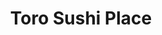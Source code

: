 ---
layout: place
title: "Toro Sushi Place"
permalink: /washington/spokane-valley/toro-sushi-place.html
stateAbbr: WA
stateName: Washington
cityName: Spokane Valley
seo:
  name: "Toro Sushi Place"
  type: Restaurant
  links: https://www.facebook.com/torosushispokane/
description: "Looking for sushi in Spokane Valley, Washington? Check out Toro Sushi Place for a delightful Japanese dining experience. Enjoy a variety of sushi and other d..."
place_id: ChIJI7iql4TfYVMRNWjnv1AP4_Y
photos:
  - name: >-
      places/ChIJI7iql4TfYVMRNWjnv1AP4_Y/photos/AeeoHcKTevM2ImARDlqiqnUaYXQcKwnP2ok8wDto9jF1THF_Lq1Ckmoe-tPsINhMgKR4_7cCyWpQuWXrSNbqbYQhKuy1mJLmUIqqcFyFOp-a1xNZ6EIu94fTRmlnH4oOHI9ymD_am2LjQ5H6yuvyLb_sXgFlhG1t7W9yf6moR0-mPL1JyBOy-RGQxKP8D3sVPTk95oUSktVH5zi1owKh222KZYgOQ11Yp_2BrVoCE5XeBHAs6F531juFBGGSciT4vaMGs9fRFHNJkquWbeLprWy_GnIXLuwO6AXPnC0iJo3w-Atoe6er4XHG1w2__-xiPwUIDe83jzcN9D7Kr50aGBNUlHetP_HQV2tuuavVYTIjiJ1RmyD3vjDQ6pX8i6mCWDsKS5G8fhQ88oY1SJehNymPMVXg36wEfnNd2RFp6wBZpM-ZHC4
    widthPx: 4032
    heightPx: 3024
    authorAttributions:
      - displayName: Imogen Phillips
        uri: https://maps.google.com/maps/contrib/103970680586779130194
        photoUri: >-
          https://lh3.googleusercontent.com/a-/ALV-UjVsVPzkblaPfIApnm8-1gwMqgpBWQJAdKxJZLnwNqbgubBO0oCz=s100-p-k-no-mo
    flagContentUri: >-
      https://www.google.com/local/imagery/report/?cb_client=maps_api_places.places_api&image_key=!1e10!2sCIHM0ogKEICAgICktdqZmAE&hl=en-US
    googleMapsUri: >-
      https://www.google.com/maps/place//data=!3m4!1e2!3m2!1sCIHM0ogKEICAgICktdqZmAE!2e10!4m2!3m1!1s0x5361df8497aab823:0xf6e30f50bfe76835
  - name: >-
      places/ChIJI7iql4TfYVMRNWjnv1AP4_Y/photos/AeeoHcKUX77Wl6yc_i6DH8R7bfP7QB-CPi0LMDWTMD61PrR568WMv9S_U3CnXjXX_TbmRq1wP-9-lLM7eqJLuqhvjjSEAwYRKE29tjOWq6nrxxjBA2WMpWE34V8UOIV64F3H1oXTWOrLOpOsvKePxu-IjxUT7K4xICtFDf4k7HgyeCp9l_a0Z6p6a9y5irn7mcvt--gt4KmXqcrCIkg_4t7ZePEhOHzSVU4giRw_EJnMUb-uNiFI0cuEklV7gaIAHoj8YErEYmmaBR8W-3lci00aiM7hsW7v8Orjwl6HH2O2cR6eYnMZ4gO-1w044tH9yEoJtsi4YWsiqS8VB-QlgzL5YEEoZ6YxKA_Ny_sU04BctShK1WIfxCF36OnFPSOEiFQTXy5Wq8fIETopq1m5kU2NNcMAt_1HnIjvbKugvo3wURTqpg
    widthPx: 4030
    heightPx: 2692
    authorAttributions:
      - displayName: E H.
        uri: https://maps.google.com/maps/contrib/103430870429753402652
        photoUri: >-
          https://lh3.googleusercontent.com/a-/ALV-UjVhMiBK3cHkpTbicTBcRY10dKMjgfkk_jQC3X3ueyquEN3jmpaqJw=s100-p-k-no-mo
    flagContentUri: >-
      https://www.google.com/local/imagery/report/?cb_client=maps_api_places.places_api&image_key=!1e10!2sCIHM0ogKEICAgIC-y4KbeA&hl=en-US
    googleMapsUri: >-
      https://www.google.com/maps/place//data=!3m4!1e2!3m2!1sCIHM0ogKEICAgIC-y4KbeA!2e10!4m2!3m1!1s0x5361df8497aab823:0xf6e30f50bfe76835
  - name: >-
      places/ChIJI7iql4TfYVMRNWjnv1AP4_Y/photos/AeeoHcI9TzjuAaPYGJfbyUHqg-LpvtqW4hyFrj-Y4r6GcF56Y13AxdhPH5ZFIIZHUVAxeifEiJ_A2mBqfYeQSv78m9Tyzd-P1k9K-0Sfe7yoZxPvZFdZK-Di2DIGQtkMcTVpGDGjF9q2QxnoPza3BDLlYuSKy7wIY71rTs_-rxhWaOkB5sEAUeTpX1I1gUHiqVO66gPeTKIYG9XrxGL-CztvbAfQfx32tQgCreHZfyyTjI4UKD2JAfTannwT1DLmio9ENzU9YLUCuPOuw9AeOyxbmIlWglmdOQhOyS3z3hsGAWWv9Wz-MY_0WbldJoNRBqyBdIQsWCJq_xDhTr-Xmz24jjbe1cmFNaL5jQT_2OsxoUp9H-uGYqbiOT4hJVQd3xi3m0L6O5QX4QQrn-e5bAhKyUEHp5vLLl5JLy55K6PT9UpKmg
    widthPx: 2560
    heightPx: 1920
    authorAttributions:
      - displayName: Francisco Santos
        uri: https://maps.google.com/maps/contrib/108282107968875639509
        photoUri: >-
          https://lh3.googleusercontent.com/a-/ALV-UjWflJrFsNe4mZ84WoVLMvMcrR2LtKO5uFe4GMvO0EhOXT0nVn5Qjg=s100-p-k-no-mo
    flagContentUri: >-
      https://www.google.com/local/imagery/report/?cb_client=maps_api_places.places_api&image_key=!1e10!2sCIHM0ogKEICAgICDgPWAUQ&hl=en-US
    googleMapsUri: >-
      https://www.google.com/maps/place//data=!3m4!1e2!3m2!1sCIHM0ogKEICAgICDgPWAUQ!2e10!4m2!3m1!1s0x5361df8497aab823:0xf6e30f50bfe76835
  - name: >-
      places/ChIJI7iql4TfYVMRNWjnv1AP4_Y/photos/AeeoHcJ4F25zGc0ivKcfUZmyprSHF7sxaTzfkRjGt4-Z6NQ-JfmLXLYn6Frsf0xqEzQrlnQpkqkIXvkSKC3VhysV0Ne8FlY5G95GBwQl5diaFLrC7cwp-wS5LAqVasl845eiPCab3rgo3PLziiN941KSFkol81QC55mk_pHHdQRkAEed7aHDV3ewHfC61XSfTaN5pn4rt_84e9UHwOKbPoBPlaZq0huAYDRoSyaTEec_0AwC9n4SkZfJxtSTRamIN1Jbk9C3lFQaZYASE_8XMkyvHnDdW4yieD_Ne4vel9LlUrNdpGzmCp60KCN_lFIyfQldz5z0ZDhqwNm0ev_ZpLN01oXd03V1caHorSNh3HELsJOkuvVbDuNTw7x9ziW5MIGnoUBoUSWMb4eGqSMVu-0IS72sR7T2uQxlCNMOJMRGj-1AOA
    widthPx: 4032
    heightPx: 3024
    authorAttributions:
      - displayName: Phuong Ngo
        uri: https://maps.google.com/maps/contrib/100519650688150719209
        photoUri: >-
          https://lh3.googleusercontent.com/a/ACg8ocLKnmJPqfMnUb3ZIk7KeRIzGqV0Jd_8L1YBIH6ETSkOBxC0xQ=s100-p-k-no-mo
    flagContentUri: >-
      https://www.google.com/local/imagery/report/?cb_client=maps_api_places.places_api&image_key=!1e10!2sCIHM0ogKEICAgIDskcO_Bg&hl=en-US
    googleMapsUri: >-
      https://www.google.com/maps/place//data=!3m4!1e2!3m2!1sCIHM0ogKEICAgIDskcO_Bg!2e10!4m2!3m1!1s0x5361df8497aab823:0xf6e30f50bfe76835
  - name: >-
      places/ChIJI7iql4TfYVMRNWjnv1AP4_Y/photos/AeeoHcKnqI_GJEsSu7K6fgj-hCi-NpTXPV7AgrNx-8ROneov_PU0ZvH5vemkOXsrNCiXQxPPDgvyE__ksJIWNSGNDjU393oTz-de2opwMSf7THB1eJf3nQyS0ZJiFMHCsCDIeIML9jWrKN7vGdxlO8eBGdJsCEWeAM1Mt6n_p9Je--L6d5Wjw77at5ea45YW2W0nnHZQwkg96I882bv1RgdY-HuIljblyNSkn7uuZTuyiqrGIjjyEjKoPZpyyCNySa31W6bWZvhVuQIla4YKorvz9zPM1J8CvaBD9rHalyi8OFZ8LvrEJz7BXIPfFO6ir-awWLoXRjcVyKdD4k9L9QV3lW6IrWvfsfok89F986H8l3mnzcu7I4R13_TzZSV0JhCAUfQwK_Gac0FhuH6rrabwlMZcTGGAPVouGhuynUbb7asmHw
    widthPx: 3024
    heightPx: 4032
    authorAttributions:
      - displayName: TnT
        uri: https://maps.google.com/maps/contrib/109787564353895443566
        photoUri: >-
          https://lh3.googleusercontent.com/a-/ALV-UjUSaXPvbJR7AD1lvBscPBtpRwbj87aZYiyET6h262rz-mwC4Yah4A=s100-p-k-no-mo
    flagContentUri: >-
      https://www.google.com/local/imagery/report/?cb_client=maps_api_places.places_api&image_key=!1e10!2sCIHM0ogKEICAgIDTuOv7Rg&hl=en-US
    googleMapsUri: >-
      https://www.google.com/maps/place//data=!3m4!1e2!3m2!1sCIHM0ogKEICAgIDTuOv7Rg!2e10!4m2!3m1!1s0x5361df8497aab823:0xf6e30f50bfe76835
  - name: >-
      places/ChIJI7iql4TfYVMRNWjnv1AP4_Y/photos/AeeoHcLkk-I7YjTrCOeC64ZAcQ2CK-8IVr4hQOz65zClafmSsdqizPYUTDgj8k2_h7COcnjmowqdjldszRklpK2rvN71UZ4_R3sC8Xy3mBlUlLGZKgOYN5-YAWYiTAVE76wUAfz4YBBnM7M9ZrLvp07X0ce31a6onbDJ8kpHvpJDYcT7lPISr_SsDmP5ryUqjYO0MmQz8dUyhzLqACGUgJiKutk8aNyxfiKzNI79os9FUGjc_qHG3KlYDyUgJybGGXNJY-dfFkX5ygRPzj7HSRfRxgAU8hkVrb0MixjtjYaL0Tm9pmo1ymn0eGTYSzpg_qZ6dyXm8Xz5A3P022JKalBFSd9lBy0MXpqU7ZQF1JYBbATCwKXbnseNovsNoKaSgbPTlKB4ZBnvo7zW6jsWg5mhNGYG_Y4IzCUVck9gLg8zidg
    widthPx: 3024
    heightPx: 4032
    authorAttributions:
      - displayName: Alphie
        uri: https://maps.google.com/maps/contrib/103712600179436636404
        photoUri: >-
          https://lh3.googleusercontent.com/a-/ALV-UjWsghD0dNFkE14C4uLuGPxXm_dWJAT3XQqjOKIjSyURwh2mmcBu=s100-p-k-no-mo
    flagContentUri: >-
      https://www.google.com/local/imagery/report/?cb_client=maps_api_places.places_api&image_key=!1e10!2sCIHM0ogKEICAgICuyY_YJg&hl=en-US
    googleMapsUri: >-
      https://www.google.com/maps/place//data=!3m4!1e2!3m2!1sCIHM0ogKEICAgICuyY_YJg!2e10!4m2!3m1!1s0x5361df8497aab823:0xf6e30f50bfe76835
  - name: >-
      places/ChIJI7iql4TfYVMRNWjnv1AP4_Y/photos/AeeoHcLiblUWLpea7KmsJQGTAiapbQTp8FMfO6shYESSC8sjKGxEhBoukb3H1n4lq-Zpjhnnq7d1mCqctqH-PaQs352ydvROZ7L2LoX2sroWF5OuR0zbS80fSyuSAGu166-cA0EteclPLQSvowoz4AKtvkm_TOZAkMVis9Uuyx2XtDDbmL8siAWl2cl0fWTrXfZOm86ULxQGlBsa6jiydsP-wPKCV64hUEzVQvcMd7f0Gi1_ALUkqLVk9nsHEcZMMI6hkGea28x6OC3tsaTLMkDfJzQGBaEOvqfJxrS9oVpbeTe4DToFxMstpM-4p6iXWdEcwMiqza43DIa05kEc4j4NKT-I_K9ilCQhFsB_yyseF4tKoZpcq7C2u6sllxOmwehBisSvnPvMbgr5MB5KzgqCf5dFFBSwZrUDvBsa1YW5cy2ELA
    widthPx: 4032
    heightPx: 2268
    authorAttributions:
      - displayName: tachypnea
        uri: https://maps.google.com/maps/contrib/113232366847190480440
        photoUri: >-
          https://lh3.googleusercontent.com/a-/ALV-UjVSZHV_lgUD9zIZq1fFH3dkkHtPmgOd_NxDH9gL5VASwcYOidsywg=s100-p-k-no-mo
    flagContentUri: >-
      https://www.google.com/local/imagery/report/?cb_client=maps_api_places.places_api&image_key=!1e10!2sCIHM0ogKEICAgICep72qGA&hl=en-US
    googleMapsUri: >-
      https://www.google.com/maps/place//data=!3m4!1e2!3m2!1sCIHM0ogKEICAgICep72qGA!2e10!4m2!3m1!1s0x5361df8497aab823:0xf6e30f50bfe76835
  - name: >-
      places/ChIJI7iql4TfYVMRNWjnv1AP4_Y/photos/AeeoHcJ27jANN6V9N-DviDDBkmC-vPqehuQi6VqgAMU7_Ff-YN7oCC95H1O8D56ESwktcz_p6TxgjOJ9g_835wrmzXTwL4tNqV5Wca9Yzu13eQpT3X8Zv_e4xndMKZ5DusbtYYiFHp5zAFGLZkJY4WbKbwav9QOk1v55pUlWOSmwrIcVUM4nqTryxja4bVnPwvPJ6H1rFRmHRyD7SuLUOZxlydYF9G26dUgJ8fAdsMgCwAgulB5dcPZ9VdsinSt9XbRiWQNDqsLxlPqufeqeRnmQfSAFoR_ft-Ygk4c1bCm7wA49bsFoWRvD6cu4KO33wDfzE0FUNmCI1Yvzp8dtzuU0XHtkjHG6-Q2jx8GkPJXbQ3g5q8pp1C5L-IWCzhqahgm6cIe4pNFev_mxmFTtWh3F10acMJ1epxJoo-lIs5RcwLOPFfCD
    widthPx: 3024
    heightPx: 4032
    authorAttributions:
      - displayName: TnT
        uri: https://maps.google.com/maps/contrib/109787564353895443566
        photoUri: >-
          https://lh3.googleusercontent.com/a-/ALV-UjUSaXPvbJR7AD1lvBscPBtpRwbj87aZYiyET6h262rz-mwC4Yah4A=s100-p-k-no-mo
    flagContentUri: >-
      https://www.google.com/local/imagery/report/?cb_client=maps_api_places.places_api&image_key=!1e10!2sCIHM0ogKEICAgIDTuOv7hgE&hl=en-US
    googleMapsUri: >-
      https://www.google.com/maps/place//data=!3m4!1e2!3m2!1sCIHM0ogKEICAgIDTuOv7hgE!2e10!4m2!3m1!1s0x5361df8497aab823:0xf6e30f50bfe76835
  - name: >-
      places/ChIJI7iql4TfYVMRNWjnv1AP4_Y/photos/AeeoHcJPGvaFTh2u1HqyjrLz4Eg9zfVHrJSd_1XPmk4AP1eb4bQiItnFE8BCPnjg7aB8Ubog9NsYv1ktnqzYdNjOK8w-9frv6OyaoYRUWxm_7nPjeKeRNanYUAAcodMpYq3zRrSFWZ89sR23VadUxjGQaVIEvjAnTDqPy6IJIVQiflIDoMw5oj04gqhB3Oy7H8vPCeIAvH369NTD6Sgebv86T6Yu2ci7HAqCgKppdlxs1RvRUprI3mBC560ppaIhYBoVPdEr_Y3cHHWV-k7Y13dKG8bLulL1KVZR8-fhyV1LYtZjJP5THD084qdZphXGPS5BKj_0_Lx175N_IF0dCFCq8P1W-4N1CmEw2GKuMor0d6q7qnzK_z41vRAYgGozd2CNVH6TqCfk3vN2Y7Sxx-PcT8akIN1ZJBc-AV1TSxL3qcPuHa0
    widthPx: 3000
    heightPx: 4000
    authorAttributions:
      - displayName: Kerri M
        uri: https://maps.google.com/maps/contrib/107708869672325762684
        photoUri: >-
          https://lh3.googleusercontent.com/a-/ALV-UjXWwD92qzQr1CLu_AbmpPytsuzO0DeE3xdOjeqVZOnKXTs2OyKTBw=s100-p-k-no-mo
    flagContentUri: >-
      https://www.google.com/local/imagery/report/?cb_client=maps_api_places.places_api&image_key=!1e10!2sCIHM0ogKEICAgICp0LvctgE&hl=en-US
    googleMapsUri: >-
      https://www.google.com/maps/place//data=!3m4!1e2!3m2!1sCIHM0ogKEICAgICp0LvctgE!2e10!4m2!3m1!1s0x5361df8497aab823:0xf6e30f50bfe76835
  - name: >-
      places/ChIJI7iql4TfYVMRNWjnv1AP4_Y/photos/AeeoHcJoyZ_AOMVxuNkdkFO7DKEakn2S2foWMsGpEd8HTB9aGi3euSQ2jKx7kOQLrByf-I2j9YE33cZie-_OTLHqc9nJoGV7t62aT6RViT_PT0Xev8BzXqUF4XS3rEAuGXdbfTpAP2-Mkrnkrpyv6wPF4gm9jcPG5bUaiKrGbGEdNNg2uI6R7840nv28cVABJDpv4wqz1o97MMyBXPeYUvXwcria_I0crjqbxb83DabNeRKqVN-slOIE5WV7ners9m6Ef0KHGufFQix9w6JRjj2RQvYOl6oJwFJUxKy3blFGD8U6dqUvE7JkYoAEWrQOdUE3PIhpogHPFj1ZWYbpnC_Qm0E6q44FhFsIzxmFEg_B5b02eddOrjxW1_NI-Q0TCPcRUpI_Va2wA0Bj_k2mWalYGWw7wtvI7zbBoMMjoDYWu-Y
    widthPx: 3024
    heightPx: 4032
    authorAttributions:
      - displayName: Robert Bingham
        uri: https://maps.google.com/maps/contrib/102259350322958214524
        photoUri: >-
          https://lh3.googleusercontent.com/a-/ALV-UjXZarhsTQi71z24Yz0ME5qM-SUpeeH-XNWDWMo0z_dmGeVoE5tBzg=s100-p-k-no-mo
    flagContentUri: >-
      https://www.google.com/local/imagery/report/?cb_client=maps_api_places.places_api&image_key=!1e10!2sCIHM0ogKEICAgIC-3taXCw&hl=en-US
    googleMapsUri: >-
      https://www.google.com/maps/place//data=!3m4!1e2!3m2!1sCIHM0ogKEICAgIC-3taXCw!2e10!4m2!3m1!1s0x5361df8497aab823:0xf6e30f50bfe76835
address: 328 N Sullivan Rd, Spokane Valley, WA 99037, USA
street: 328 N Sullivan Rd
city: Spokane Valley
state: WA
zip: '99037'
country: USA
neighborhood: Veradale
latitude: '47.660100'
longitude: '-117.195427'
accessibility_options:
  wheelchairAccessibleParking: true
  wheelchairAccessibleEntrance: true
  wheelchairAccessibleRestroom: true
  wheelchairAccessibleSeating: true
business_status: OPERATIONAL
name: Toro Sushi Place
google_maps_links:
  directionsUri: >-
    https://www.google.com/maps/dir//''/data=!4m7!4m6!1m1!4e2!1m2!1m1!1s0x5361df8497aab823:0xf6e30f50bfe76835!3e0
  placeUri: https://maps.google.com/?cid=17790079792535005237
  writeAReviewUri: >-
    https://www.google.com/maps/place//data=!4m3!3m2!1s0x5361df8497aab823:0xf6e30f50bfe76835!12e1
  reviewsUri: >-
    https://www.google.com/maps/place//data=!4m4!3m3!1s0x5361df8497aab823:0xf6e30f50bfe76835!9m1!1b1
  photosUri: >-
    https://www.google.com/maps/place//data=!4m3!3m2!1s0x5361df8497aab823:0xf6e30f50bfe76835!10e5
primary_type: Sushi Restaurant
opening_hours:
  regular: null
  current: null
secondary_opening_hours:
  regular:
    weekdayDescriptions: null
    type: null
  current:
    weekdayDescriptions: null
    type: null
phone: (509) 703-7029
price_level: PRICE_LEVEL_MODERATE
price_range: $20 &ndash; $30
rating: '4.1'
rating_count: 893
website: https://www.facebook.com/torosushispokane/
reviews: null
parking_options: null
payment_options: null
allow_dogs: null
curbside_pickup: null
delivery: null
dine_in: null
good_for_children: null
good_for_groups: null
good_for_sports: null
live_music: null
menu_for_children: null
outdoor_seating: null
reservable: null
restroom: null
serves_beer: null
serves_breakfast: null
serves_brunch: null
serves_cocktails: null
serves_coffee: null
serves_dinner: null
serves_dessert: null
serves_lunch: null
serves_vegetarian_food: null
serves_wine: null
takeout: null
summary: null

---